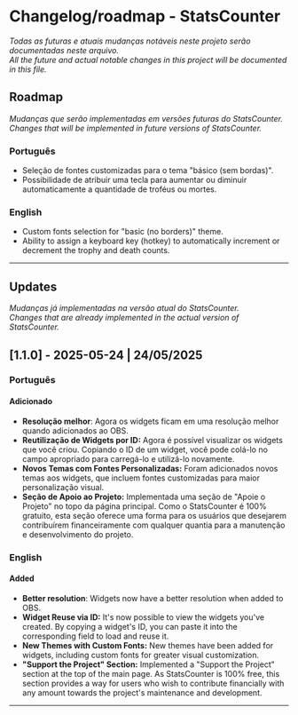 # Changelog/roadmap - StatsCounter

<em>Todas as futuras e atuais mudanças notáveis neste projeto serão documentadas neste arquivo.
<br>
All the future and actual notable changes in this project will be documented in this file.</em>

## Roadmap
<em> Mudanças que serão implementadas em versões futuras do StatsCounter.
<br>
Changes that will be implemented in future versions of StatsCounter.</em>
### Português
- Seleção de fontes customizadas para o tema "básico (sem bordas)".
- Possibilidade de atribuir uma tecla para aumentar ou diminuir automaticamente a quantidade de troféus ou mortes.

### English
- Custom fonts selection for "basic (no borders)" theme.
- Ability to assign a keyboard key (hotkey) to automatically increment or decrement the trophy and death counts.
---
## Updates
<em>Mudanças já implementadas na versão atual do StatsCounter.
<br>
Changes that are already implemented in the actual version of StatsCounter.</em>
## [1.1.0] - 2025-05-24 | 24/05/2025

### Português

#### Adicionado
- **Resolução melhor**: Agora os widgets ficam em uma resolução melhor quando adicionados ao OBS.
- **Reutilização de Widgets por ID:** Agora é possível visualizar os widgets que você criou. Copiando o ID de um widget, você pode colá-lo no campo apropriado para carregá-lo e utilizá-lo novamente.
- **Novos Temas com Fontes Personalizadas:** Foram adicionados novos temas aos widgets, que incluem fontes customizadas para maior personalização visual.
- **Seção de Apoio ao Projeto:** Implementada uma seção de "Apoie o Projeto" no topo da página principal. Como o StatsCounter é 100% gratuito, esta seção oferece uma forma para os usuários que desejarem contribuírem financeiramente com qualquer quantia para a manutenção e desenvolvimento do projeto.

### English

#### Added
- **Better resolution**: Widgets now have a better resolution when added to OBS.
- **Widget Reuse via ID:** It's now possible to view the widgets you've created. By copying a widget's ID, you can paste it into the corresponding field to load and reuse it.
- **New Themes with Custom Fonts:** New themes have been added for widgets, including custom fonts for greater visual customization.
- **"Support the Project" Section:** Implemented a "Support the Project" section at the top of the main page. As StatsCounter is 100% free, this section provides a way for users who wish to contribute financially with any amount towards the project's maintenance and development.

---
